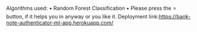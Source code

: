 Algorithms used:
• Random Forest Classification
• Please press the ⭐ button, if it helps you in anyway or you like it.
Deployment link:https://bank-note-authenticator-ml-app.herokuapp.com/
